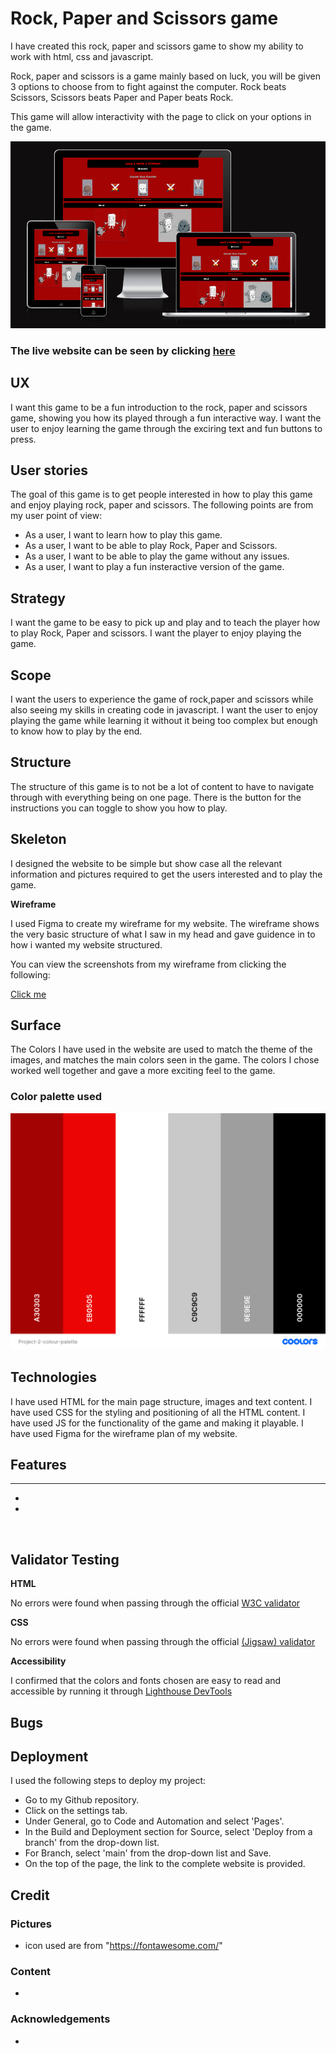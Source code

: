 # Rock, Paper and Scissors game

I have created this rock, paper and scissors game to show my ability to work with html, css and javascript.

Rock, paper and scissors is a game mainly based on luck, you will be given 3 options to choose from to fight against the computer. Rock beats Scissors, Scissors beats Paper and Paper beats Rock.

This game will allow interactivity with the page to click on your options in the game.

![Preview for the website on different screen sizes](assets/readme-assets/project-2-display.png)

### The live website can be seen by clicking [here](https://jordan-bungay.github.io/Project-2-Rock-Paper-Scissors/)

## UX

I want this game to be a fun introduction to the rock, paper and scissors game, showing you how its played through a fun interactive way. I want the user to enjoy learning the game through the exciring text and fun buttons to press.

## User stories

The goal of this game is to get people interested in how to play this game and enjoy playing rock, paper and scissors. The following points are from my user point of view:

* As a user, I want to learn how to play this game.
* As a user, I want to be able to play Rock, Paper and Scissors.
* As a user, I want to be able to play the game without any issues.
* As a user, I want to play a fun insteractive version of the game.

## Strategy

I want the game to be easy to pick up and play and to teach the player how to play Rock, Paper and scissors. I want the player to enjoy playing the game.

## Scope

I want the users to experience the game of rock,paper and scissors while also seeing my skills in creating code in javascript. I want the user to enjoy playing the game while learning it without it being too complex but enough to know how to play by the end.

## Structure

The structure of this game is to not be a lot of content to have to navigate through with everything being on one page. There is the button for the instructions you can toggle to show you how to play.

## Skeleton

I designed the website to be simple but show case all the relevant information and pictures required to get the users interested and to play the game.

**Wireframe**

I used Figma to create my wireframe for my website. The wireframe shows the very basic structure of what I saw in my head and gave guidence in to how i wanted my website structured.

You can view the screenshots from my wireframe from clicking the following:

[Click me](assets/readme-assets/Project-2-Wireframe.png)

## Surface

The Colors I have used in the website are used to match the theme of the images, and matches the main colors seen in the game. The colors I chose worked well together and gave a more exciting feel to the game.

### Color palette used

![Color palette used](assets/readme-assets/Project-2-colour-palette.png)

## Technologies

I have used HTML for the main page structure, images and text content.
I have used CSS for the styling and positioning of all the HTML content.
I have used JS for the functionality of the game and making it playable.
I have used Figma for the wireframe plan of my website.


## Features

****

* 
* 
  
![]()

## Validator Testing

**HTML**
  
  No errors were found when passing through the official [W3C validator]()

**CSS**
  
  No errors were found when passing through the official [(Jigsaw) validator]()
  
**Accessibility**
  
  I confirmed that the colors and fonts chosen are easy to read and accessible by running it through [Lighthouse DevTools]()

## Bugs



## Deployment

I used the following steps to deploy my project:

* Go to my Github repository.
* Click on the settings tab.
* Under General, go to Code and Automation and select 'Pages'.
* In the Build and Deployment section for Source, select 'Deploy from a branch' from the drop-down list.
* For Branch, select 'main' from the drop-down list and Save.
* On the top of the page, the link to the complete website is provided.

## Credit

### Pictures

* icon used are from "https://fontawesome.com/"

### Content

* 

### Acknowledgements

* 
